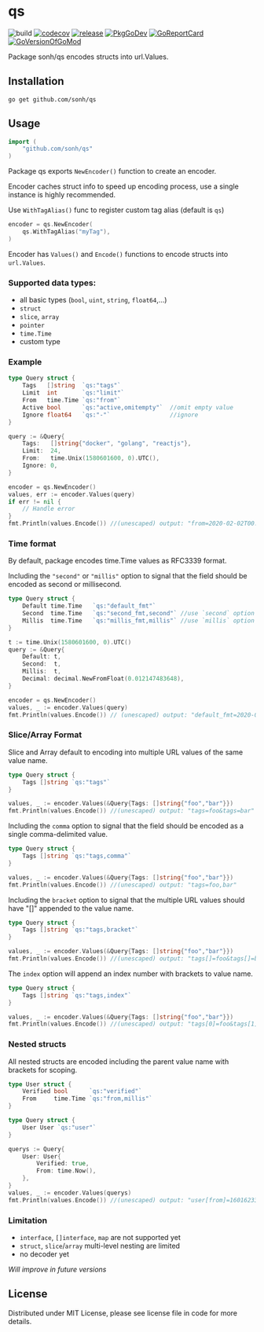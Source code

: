 # qs #
![build](https://github.com/sonh/qs/workflows/build/badge.svg?branch=main)
[![codecov](https://codecov.io/gh/sonh/qs/branch/main/graph/badge.svg)](https://codecov.io/gh/sonh/qs)
[![release](https://img.shields.io/github/release/sonh/qs.svg)](https://github.com/sonh/qs/releases/)
[![PkgGoDev](https://pkg.go.dev/badge/github.com/sonh/qs)](https://pkg.go.dev/github.com/sonh/qs)
[![GoReportCard](https://goreportcard.com/badge/github.com/sonh/qs)](https://goreportcard.com/report/github.com/sonh/qs)
[![GoVersionOfGoMod](https://img.shields.io/github/go-mod/go-version/sonh/qs.svg)](https://github.com/sonh/qs)

Package sonh/qs encodes structs into url.Values.

## Installation
```shell
go get github.com/sonh/qs
```

## Usage
```go
import (
    "github.com/sonh/qs"
)
```
Package qs exports `NewEncoder()` function to create an encoder. 

Encoder caches struct info to speed up encoding process, use a single instance is highly recommended. 

Use `WithTagAlias()` func to register custom tag alias (default is `qs`)
```go
encoder = qs.NewEncoder(
    qs.WithTagAlias("myTag"),
)
```

Encoder has `Values()` and `Encode()` functions to encode structs into `url.Values`.

### Supported data types:
- all basic types (`bool`, `uint`, `string`, `float64`,...)
- `struct`
- `slice`, `array`
- `pointer`
- `time.Time`   
- custom type

### Example
```go
type Query struct {
    Tags   []string  `qs:"tags"`
    Limit  int       `qs:"limit"`
    From   time.Time `qs:"from"`
    Active bool      `qs:"active,omitempty"`  //omit empty value
    Ignore float64   `qs:"-"`                 //ignore
}

query := &Query{
    Tags:   []string{"docker", "golang", "reactjs"},
    Limit:  24,
    From:   time.Unix(1580601600, 0).UTC(),
    Ignore: 0,
}

encoder = qs.NewEncoder()
values, err := encoder.Values(query)
if err != nil {
    // Handle error
}
fmt.Println(values.Encode()) //(unescaped) output: "from=2020-02-02T00:00:00Z&limit=24&tags=docker&tags=golang&tags=reactjs"
```

### Time format
By default, package encodes time.Time values as RFC3339 format. 

Including the `"second"` or `"millis"` option to signal that the field should be encoded as second or millisecond.
```go
type Query struct {
    Default time.Time   `qs:"default_fmt"`
    Second  time.Time   `qs:"second_fmt,second"` //use `second` option
    Millis  time.Time   `qs:"millis_fmt,millis"` //use `millis` option
}

t := time.Unix(1580601600, 0).UTC()
query := &Query{
    Default: t,
    Second:  t,
    Millis:  t,
    Decimal: decimal.NewFromFloat(0.012147483648),
}

encoder = qs.NewEncoder()
values, _ := encoder.Values(query)
fmt.Println(values.Encode()) // (unescaped) output: "default_fmt=2020-02-02T00:00:00Z&millis_fmt=1580601600000&second_fmt=1580601600"
```

### Slice/Array Format
Slice and Array default to encoding into multiple URL values of the same value name.
```go
type Query struct {
    Tags []string `qs:"tags"`
}

values, _ := encoder.Values(&Query{Tags: []string{"foo","bar"}})
fmt.Println(values.Encode()) //(unescaped) output: "tags=foo&tags=bar"
```

Including the `comma` option to signal that the field should be encoded as a single comma-delimited value.
```go
type Query struct {
    Tags []string `qs:"tags,comma"`
}

values, _ := encoder.Values(&Query{Tags: []string{"foo","bar"}})
fmt.Println(values.Encode()) //(unescaped) output: "tags=foo,bar"
```

Including the `bracket` option to signal that the multiple URL values should have "[]" appended to the value name.
```go
type Query struct {
    Tags []string `qs:"tags,bracket"`
}

values, _ := encoder.Values(&Query{Tags: []string{"foo","bar"}})
fmt.Println(values.Encode()) //(unescaped) output: "tags[]=foo&tags[]=bar"
```

The `index` option will append an index number with brackets to value name.
```go
type Query struct {
    Tags []string `qs:"tags,index"`
}

values, _ := encoder.Values(&Query{Tags: []string{"foo","bar"}})
fmt.Println(values.Encode()) //(unescaped) output: "tags[0]=foo&tags[1]=bar"
```

### Nested structs
All nested structs are encoded including the parent value name with brackets for scoping.
```go
type User struct {
    Verified bool      `qs:"verified"`
    From     time.Time `qs:"from,millis"`
}

type Query struct {
    User User `qs:"user"`
}

querys := Query{
    User: User{
        Verified: true,
        From: time.Now(),
    },
}
values, _ := encoder.Values(querys)
fmt.Println(values.Encode()) //(unescaped) output: "user[from]=1601623397728&user[verified]=true"
```

### Limitation
- `interface`\, `[]interface`\, `map` are not supported yet
- `struct`, `slice`/`array` multi-level nesting are limited
- no decoder yet

_Will improve in future versions_ 

## License
Distributed under MIT License, please see license file in code for more details.
